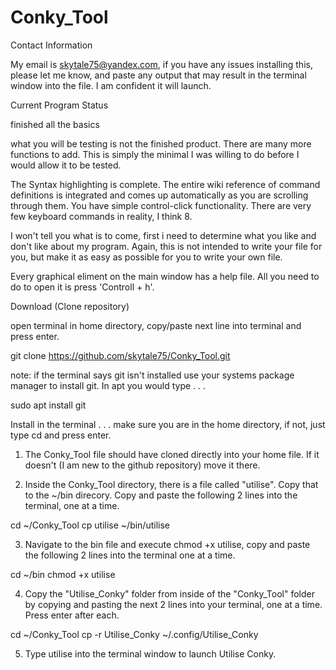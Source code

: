 # Conky_Tool

Contact Information

My email is skytale75@yandex.com, if you have any issues
installing this, please let me know, and paste any output
that may result in the terminal window into the file. I am
confident it will launch.

Current Program Status

finished all the basics

what you will be testing is not the finished product. There
are many more functions to add. This is simply the minimal
I was willing to do before I would allow it to be tested.

The Syntax highlighting is complete. The entire
wiki reference of command definitions is integrated and comes
up automatically as you are scrolling through them. You have
simple control-click functionality. There are very few
keyboard commands in reality, I think 8.

I won't tell you what is to come, first i need to determine
what you like and don't like about my program. Again, this 
is not intended to write your file for you, but make it as
easy as possible for you to write your own file.

Every graphical eliment on the main window has a help file.
All you need to do to open it is press 'Controll + h'.

Download (Clone repository)

open terminal in home directory, copy/paste next line into
terminal and press enter.

git clone https://github.com/skytale75/Conky_Tool.git

note: if the terminal says git isn't installed use your systems
package manager to install git. In apt you would type . . .

sudo apt install git

Install
in the terminal . . .
make sure you are in the home directory, if not, just type cd and
press enter.

1) The Conky_Tool file should have cloned directly into your home file.
If it doesn't (I am new to the github repository) move it there.

2) Inside the Conky_Tool directory, there is a file called "utilise".
Copy that to the ~/bin direcory. Copy and paste the following 2 lines
into the terminal, one at a time.

cd ~/Conky_Tool
cp utilise ~/bin/utilise

3) Navigate to the bin file and execute chmod +x utilise,
copy and paste the following 2 lines into the terminal one at
a time.

cd ~/bin
chmod +x utilise

4) Copy the "Utilise_Conky" folder from inside of the "Conky_Tool"
folder by copying and pasting the next 2 lines into your terminal,
one at a time. Press enter after each.

cd ~/Conky_Tool
cp -r Utilise_Conky ~/.config/Utilise_Conky

5) Type utilise into the terminal window to launch Utilise Conky.